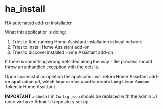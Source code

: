 # ha_install
HA automated add-on installation

What this application is doing:
1. Tries to find running Home Assistant installation in local network
1. Tries to install Home Assistant add-on
1. Tries to discover installed Home Assistant add-on

If there is something wrong detected along the way - the process should throw an unhandled exception with the details.

Upon successful completion the application will return Home Assistant add-on application url, which later can be used to create Long Lived Access Token in Home Assistant.

**IMPORTANT** `addonUrl` in `Config.json` should be replaced with the Admin UI once we have Admin UI repository set up.
